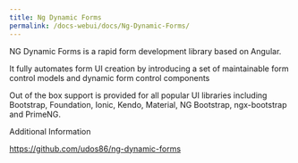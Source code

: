 ```yaml
---
title: Ng Dynamic Forms
permalink: /docs-webui/docs/Ng-Dynamic-Forms/
---
```


NG Dynamic Forms is a rapid form development library based on Angular.

It fully automates form UI creation by introducing a set of maintainable form control models and dynamic form control components

Out of the box support is provided for all popular UI libraries including Bootstrap, Foundation, Ionic, Kendo, Material, NG Bootstrap, ngx-bootstrap and PrimeNG.


Additional Information

https://github.com/udos86/ng-dynamic-forms